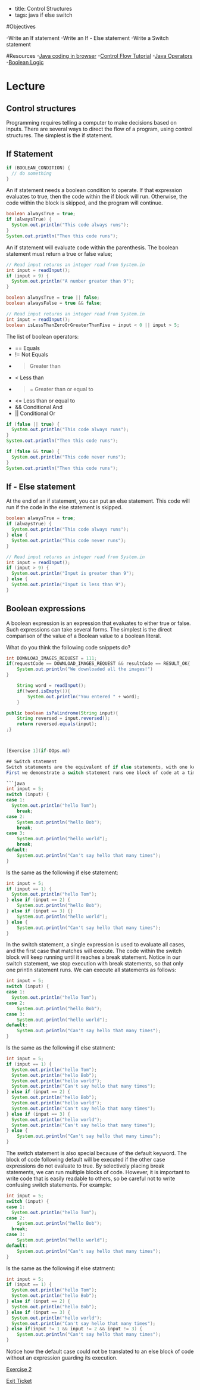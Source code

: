 - title: Control Structures
- tags: java if else switch

#Objectives

-Write an If statement
-Write an If - Else statement
-Write a Switch statement

#Resources
-[Java coding in browser](https://repl.it/languages/java)
-[Control Flow Tutorial](https://docs.oracle.com/javase/tutorial/java/nutsandbolts/flow.html)
-[Java Operators](https://docs.oracle.com/javase/tutorial/java/nutsandbolts/opsummary.html)
-[Boolean Logic](http://codingbat.com/doc/java-if-boolean-logic.html)


# Lecture

## Control structures
Programming requires telling a computer to make decisions based on inputs. There
are several ways to direct the flow of a program, using control structures. The
simplest is the if statement.

## If Statement
```java
if (BOOLEAN_CONDITION) {
  // do something
}
```
An if statement needs a boolean condition to operate. If that expression
evaluates to true, then the code within the if block will run. Otherwise, the code within the block is skipped, and the program will continue.

```java
boolean alwaysTrue = true;
if (alwaysTrue) {
  System.out.println("This code always runs");
}
System.out.println("Then this code runs");
```

An if statement will evaluate code within the parenthesis. The boolean statement must
return a true or false value;

```java
// Read input returns an integer read from System.in
int input = readInput();
if (input > 9) {
  System.out.println("A number greater than 9");
}
```
```java
boolean alwaysTrue = true || false;
boolean alwaysFalse = true && false;

// Read input returns an integer read from System.in
int input = readInput();
boolean isLessThanZeroOrGreaterThanFive = input < 0 || input > 5;
```

The list of boolean operators:
- == Equals
- != Not Equals
- > Greater than
- < Less than
- >= Greater than or equal to
- <= Less than or equal to
- && Conditional And
- || Conditional Or

```java
if (false || true) {
  System.out.println("This code always runs");
}
System.out.println("Then this code runs");
```

```java
if (false && true) {
  System.out.println("This code never runs");
}
System.out.println("Then this code runs");
```

## If - Else statement
At the end of an if statement, you can put an else statement. This code will
run if the code in the else statement is skipped.

```java
boolean alwaysTrue = true;
if (alwaysTrue) {
  System.out.println("This code always runs");
} else {
  System.out.println("This code never runs");
}
```

```java
// Read input returns an integer read from System.in
int input = readInput();
if (input > 9) {
  System.out.println("Input is greater than 9");
} else {
  System.out.println("Input is less than 9");
}
```

## Boolean expressions
A boolean expression is an expression that evaluates to either true or false. Such expressions can take several forms. The simplest is the direct comparison of the value of a Boolean value to a boolean literal.

What do you think the following code snippets do?

```java
int DOWNLOAD_IMAGES_REQUEST = 111;
if(requestCode == DOWNLOAD_IMAGES_REQUEST && resultCode == RESULT_OK{
    System.out.println("We downloaded all the images!")
}
```

```java
    String word = readInput();
    if(!word.isEmpty()){
    	System.out.println("You entered " + word);
    }
```


```java
public boolean isPalindrome(String input){
    String reversed = input.reversed();
    return reversed.equals(input);
;}



[Exercise 1](if-OOps.md)

## Switch statement
Switch statements are the equivalent of if else statements, with one key difference. Of all blocks of code defined in an if else statement, only one will be executed. In a switch statement, multiple blocks of code can be executed.
First we demonstrate a switch statement runs one block of code at a time.

```java
int input = 5;
switch (input) {
case 1:
  System.out.println("hello Tom");
	break;
case 2:
	System.out.println("hello Bob");
	break;
case 3:
	System.out.println("hello world");
	break;
default:
	System.out.println("Can't say hello that many times");
}
```

Is the same as the following if else statement:

```java
int input = 5;
if (input == 1) {
  System.out.println("hello Tom");
} else if (input == 2) {
	System.out.println("hello Bob");
} else if (input == 3) {}
	System.out.println("hello world");
} else {
	System.out.println("Can't say hello that many times");
}
```

In the switch statement, a single expression is used to evaluate all cases, and
the first case that matches will execute. The code within the switch block will
keep running until it reaches a break statement. Notice in our switch statement,
we stop execution with break statements, so that only one println statement
runs. We can execute all statements as follows:

```java
int input = 5;
switch (input) {
case 1:
  System.out.println("hello Tom");
case 2:
	System.out.println("hello Bob");
case 3:
	System.out.println("hello world");
default:
	System.out.println("Can't say hello that many times");
}
```

Is the same as the following if else statment:

```java
int input = 5;
if (input == 1) {
  System.out.println("hello Tom");
  System.out.println("hello Bob");
  System.out.println("hello world");
  System.out.println("Can't say hello that many times");
} else if (input == 2) {
  System.out.println("hello Bob");
  System.out.println("hello world");
  System.out.println("Can't say hello that many times");
} else if (input == 3) {
  System.out.println("hello world");
  System.out.println("Can't say hello that many times");
} else {
	System.out.println("Can't say hello that many times");
}
```

The switch statement is also special because of the default keyword. The
block of code following default will be executed if the other case expressions
do not evaluate to true. By selectively placing break statements, we can run
multiple blocks of code. However, it is important to write code that is easily
readable to others, so be careful not to write confusing switch statements.
For example:

```java
int input = 5;
switch (input) {
case 1:
  System.out.println("hello Tom");
case 2:
	System.out.println("hello Bob");
  break;
case 3:
	System.out.println("hello world");
default:
	System.out.println("Can't say hello that many times");
}
```

Is the same as the following if else statment:

```java
int input = 5;
if (input == 1) {
  System.out.println("hello Tom");
  System.out.println("hello Bob");
} else if (input == 2) {
  System.out.println("hello Bob");
} else if (input == 3) {
  System.out.println("hello world");
  System.out.println("Can't say hello that many times");
} else if(input != 1 && input != 2 && input != 3) {
	System.out.println("Can't say hello that many times");
}
```

Notice how the default case could not be translated to an else block of code
without an expression guarding its execution.




[Exercise 2](user_validation.md)


[Exit Ticket](http://bit.ly/2aPVSOy)
